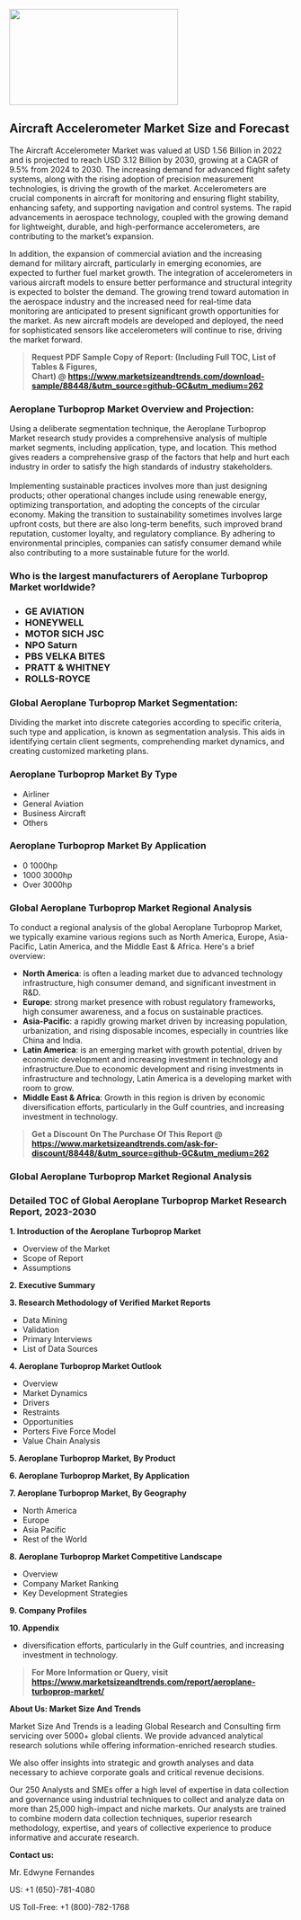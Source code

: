 <p><img class="alignnone size-medium wp-image-20088" src="https://ffe5etoiles.com/wp-content/uploads/2024/12/MST1-300x171.png" alt="" width="300" height="171" /></p><h2>Aircraft Accelerometer Market Size and Forecast</h2><p>The Aircraft Accelerometer Market was valued at USD 1.56 Billion in 2022 and is projected to reach USD 3.12 Billion by 2030, growing at a CAGR of 9.5% from 2024 to 2030. The increasing demand for advanced flight safety systems, along with the rising adoption of precision measurement technologies, is driving the growth of the market. Accelerometers are crucial components in aircraft for monitoring and ensuring flight stability, enhancing safety, and supporting navigation and control systems. The rapid advancements in aerospace technology, coupled with the growing demand for lightweight, durable, and high-performance accelerometers, are contributing to the market’s expansion.</p><p>In addition, the expansion of commercial aviation and the increasing demand for military aircraft, particularly in emerging economies, are expected to further fuel market growth. The integration of accelerometers in various aircraft models to ensure better performance and structural integrity is expected to bolster the demand. The growing trend toward automation in the aerospace industry and the increased need for real-time data monitoring are anticipated to present significant growth opportunities for the market. As new aircraft models are developed and deployed, the need for sophisticated sensors like accelerometers will continue to rise, driving the market forward.</p></p><blockquote id="" class=""><strong>Request PDF Sample Copy of Report: (Including Full TOC, List of Tables &amp; Figures, Chart)&nbsp;@&nbsp;<strong><a href="https://www.marketsizeandtrends.com/download-sample/88448/&utm_source=github-GC&utm_medium=262" target="_blank">https://www.marketsizeandtrends.com/download-sample/88448/&utm_source=github-GC&utm_medium=262</a></strong></strong></blockquote><h3 id="" class="">Aeroplane Turboprop Market&nbsp;Overview and Projection:</h3><p id="" class="">Using a deliberate segmentation technique, the Aeroplane Turboprop Market research study provides a comprehensive analysis of multiple market segments, including application, type, and location. This method gives readers a comprehensive grasp of the factors that help and hurt each industry in order to satisfy the high standards of industry stakeholders. <br /> <br />Implementing sustainable practices involves more than just designing products; other operational changes include using renewable energy, optimizing transportation, and adopting the concepts of the circular economy. Making the transition to sustainability sometimes involves large upfront costs, but there are also long-term benefits, such improved brand reputation, customer loyalty, and regulatory compliance. By adhering to environmental principles, companies can satisfy consumer demand while also contributing to a more sustainable future for the world.</p><h3 id="" class="">Who is the largest manufacturers of&nbsp;Aeroplane Turboprop Market worldwide?</h3><h3 class=""><p><ul><li>GE AVIATION </li><li> HONEYWELL </li><li> MOTOR SICH JSC </li><li> NPO Saturn </li><li> PBS VELKA BITES </li><li> PRATT & WHITNEY </li><li> ROLLS-ROYCE</li></ul></p></h3><h3 id="" class="">Global&nbsp;Aeroplane Turboprop Market Segmentation:</h3><p id="" class="">Dividing the market into discrete categories according to specific criteria, such type and application, is known as segmentation analysis. This aids in identifying certain client segments, comprehending market dynamics, and creating customized marketing plans.</p><h3 id="" class="">Aeroplane Turboprop Market&nbsp;By Type</h3><p><p><ul><li>Airliner </li><li> General Aviation </li><li> Business Aircraft </li><li> Others</p></li></ul></p></p><h3 id="" class="">Aeroplane Turboprop Market&nbsp;By Application</h3><p class=""><p><ul><li>0 1000hp </li><li> 1000 3000hp </li><li> Over 3000hp</li></ul></p></p><h3 id="" class="">Global Aeroplane Turboprop Market Regional Analysis</h3><p id="" class="">To conduct a regional analysis of the global Aeroplane Turboprop Market, we typically examine various regions such as North America, Europe, Asia-Pacific, Latin America, and the Middle East &amp; Africa. Here's a brief overview:</p><ul><li><strong>North America</strong>: is often a leading market due to advanced technology infrastructure, high consumer demand, and significant investment in R&amp;D.</li><li><strong>Europe</strong>: strong market presence with robust regulatory frameworks, high consumer awareness, and a focus on sustainable practices.</li><li><strong>Asia-Pacific</strong>: a rapidly growing market driven by increasing population, urbanization, and rising disposable incomes, especially in countries like China and India.</li><li><strong>Latin America</strong>: is an emerging market with growth potential, driven by economic development and increasing investment in technology and infrastructure.Due to economic development and rising investments in infrastructure and technology, Latin America is a developing market with room to grow.</li><li><strong>Middle East &amp; Africa</strong>: Growth in this region is driven by economic diversification efforts, particularly in the Gulf countries, and increasing investment in technology.</li></ul><blockquote id="" class=""><strong>Get a Discount On The Purchase Of This Report @ <strong><a href="https://www.marketsizeandtrends.com/ask-for-discount/88448/&utm_source=github-GC&utm_medium=262" target="_blank">https://www.marketsizeandtrends.com/ask-for-discount/88448/&utm_source=github-GC&utm_medium=262</a></strong></strong></blockquote><h3 id="" class="">Global Aeroplane Turboprop Market Regional Analysis</h3><h3 id="" class="">Detailed TOC of Global Aeroplane Turboprop Market Research Report, 2023-2030</h3><p id="" class=""><strong>1. Introduction of the Aeroplane Turboprop Market</strong></p><ul><li>Overview of the Market</li><li>Scope of Report</li><li>Assumptions</li></ul><p id="" class=""><strong>2. Executive Summary</strong></p><p id="" class=""><strong>3. Research Methodology of Verified Market Reports</strong></p><ul><li>Data Mining</li><li>Validation</li><li>Primary Interviews</li><li>List of Data Sources</li></ul><p id="" class=""><strong>4. Aeroplane Turboprop Market Outlook</strong></p><ul><li>Overview</li><li>Market Dynamics</li><li>Drivers</li><li>Restraints</li><li>Opportunities</li><li>Porters Five Force Model</li><li>Value Chain Analysis</li></ul><p id="" class=""><strong>5. Aeroplane Turboprop Market, By Product</strong></p><p id="" class=""><strong>6. Aeroplane Turboprop Market, By Application</strong></p><p id="" class=""><strong>7. Aeroplane Turboprop Market, By Geography</strong></p><ul><li>North America</li><li>Europe</li><li>Asia Pacific</li><li>Rest of the World</li></ul><p id="" class=""><strong>8. Aeroplane Turboprop Market Competitive Landscape</strong></p><ul><li>Overview</li><li>Company Market Ranking</li><li>Key Development Strategies</li></ul><p id="" class=""><strong>9. Company Profiles</strong></p><p id="" class=""><strong>10. Appendix</strong></p><ul><li>diversification efforts, particularly in the Gulf countries, and increasing investment in technology.</li></ul><blockquote id="" class=""><strong>For More Information or Query, visit <strong><strong><a href="https://www.marketsizeandtrends.com/report/aeroplane-turboprop-market/" target="_blank">https://www.marketsizeandtrends.com/report/aeroplane-turboprop-market/</a></strong></strong></strong></blockquote><p id="" class=""><strong>About Us: Market Size And Trends</strong></p><p id="" class="">Market Size And Trends is a leading Global Research and Consulting firm servicing over 5000+ global clients. We provide advanced analytical research solutions while offering information-enriched research studies.</p><p id="" class="">We also offer insights into strategic and growth analyses and data necessary to achieve corporate goals and critical revenue decisions.</p><p id="" class="">Our 250 Analysts and SMEs offer a high level of expertise in data collection and governance using industrial techniques to collect and analyze data on more than 25,000 high-impact and niche markets. Our analysts are trained to combine modern data collection techniques, superior research methodology, expertise, and years of collective experience to produce informative and accurate research.</p><p id="" class=""><strong>Contact us:</strong></p><p id="" class="">Mr. Edwyne Fernandes</p><p id="" class="">US: +1 (650)-781-4080</p><p id="" class="">US Toll-Free: +1 (800)-782-1768</p>

